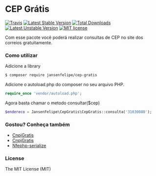 # CEP Grátis
[![Travis](https://travis-ci.org/jansenfelipe/cep-gratis.svg?branch=2.0)](https://travis-ci.org/jansenfelipe/cep-gratis)
[![Latest Stable Version](https://poser.pugx.org/jansenfelipe/cep-gratis/v/stable.svg)](https://packagist.org/packages/jansenfelipe/cep-gratis) 
[![Total Downloads](https://poser.pugx.org/jansenfelipe/cep-gratis/downloads.svg)](https://packagist.org/packages/jansenfelipe/cep-gratis) 
[![Latest Unstable Version](https://poser.pugx.org/jansenfelipe/cep-gratis/v/unstable.svg)](https://packagist.org/packages/jansenfelipe/cep-gratis)
[![MIT license](https://poser.pugx.org/jansenfelipe/nfephp-serialize/license.svg)](http://opensource.org/licenses/MIT)

Com esse pacote você poderá realizar consultas de CEP no site dos correios gratuitamente.

### Como utilizar

Adicione a library

```sh
$ composer require jansenfelipe/cep-gratis
```
    
Adicione o autoload.php do composer no seu arquivo PHP.

```php
require_once 'vendor/autoload.php';  
```

Agora basta chamar o metodo consultar($cep)

```php
$endereco = JansenFelipe\CepGratis\CepGratis::consulta('31030080'); 
```

### Gostou? Conheça também

* [CnpjGratis](https://github.com/jansenfelipe/cnpj-gratis)
* [CnpjGratis](https://github.com/jansenfelipe/cnpj-gratis)
* [Nfephp-serialize](https://github.com/jansenfelipe/nfephp-serialize)

### License

The MIT License (MIT)
